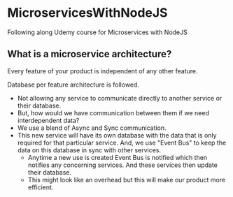# MicroservicesWithNodeJS
Following along Udemy course for Microservices with NodeJS

## What is a microservice architecture?
Every feature of your product is independent of any other feature.

Database per feature architecture is followed.
- Not allowing any service to communicate directly to another service or their database.
- But, how would we have communication between them if we need interdependent data?
- We use a blend of Async and Sync communication.
- This new service will have its own database with the data that is only required for that particular service. And, we use "Event Bus" to keep the data on this database in sync with other services.
    - Anytime a new use is created Event Bus is notified which then notifies any concerning services. And these services then update their database.
    - This might look like an overhead but this will make our product more efficient.
